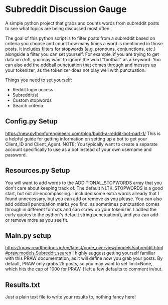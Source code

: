 # Subreddit Discussion Gauge
A simple python project that grabs and counts words from subreddit posts to see what topics are being discussed most often.

The goal of this python script is to filter posts from a subreddit based on criteria you choose and count how many times a word is mentioned in those posts. It includes filters for stopwords (e.g. pronouns, conjunctions, etc.) alongside a filter you can set yourself. For example, if you are trying to get data on r/nfl, you may want to ignore the word "football" as a keyword. You can also add the oddball punctuation that comes through and messes up your tokenizer, as the tokenizer does not play well with punctuation.

Things you need to set yourself:
- Reddit login access
- Subreddit(s)
- Custom stopwords
- Search criteria

## Config.py Setup
https://new.pythonforengineers.com/blog/build-a-reddit-bot-part-1/ 
This is a helpful guide for getting information on setting up a bot to get your Client_ID and Client_Agent. NOTE: You typically want to create a separate account specifically to use as a bot instead of your own username and password.

## Resources.py Setup
You will want to add words to the ADDITIONAL_STOPWORDS array that you don't care about keeping track of. The default NLTK_STOPWORDS is a good start, but not all-encompassing. I included some extra words already that I found unnecessary, but you can add or remove as you please. You can also add oddball punctuation marks you find, as sometimes punctuation comes through in different formats and can screw up your tokenizer. I added the curly quotes to the python's default string.punctuation(), and you can add or remove more as you see fit.

## Main.py setup
https://praw.readthedocs.io/en/latest/code_overview/models/subreddit.html#praw.models.Subreddit.search
I highly suggest getting yourself familiar with this PRAW documentation, as it will define how you grab your posts. By default, PRAW only grabs 25 posts, so you may want to set limit=None, which hits the cap of 1000 for PRAW. I left a few defaults to comment in/out.

## Results.txt
Just a plain text file to write your results to, nothing fancy here!

